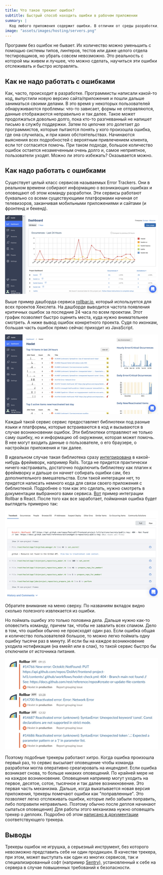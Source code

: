 ```yaml
---
title: Что такое трекинг ошибок?
subtitle: Быстрый способ находить ошибки в рабочем приложении
summary: |
  Код любого приложения содержит ошибки. В отличии от среды разработки, ошибки в реально работающем приложении возникают тогда, когда их не ждешь. В правильно настроенных системах программисты узнают об этих ошибках сразу, как только они произошли, а не когда об этом сказал клиент. Делается это с помощью сервисов трекинга ошибок.
image: "assets/images/hosting/servers.png"
---
```


Программ без ошибок не бывает. Их количество можно уменьшить с помощью системы типов, линтеров, тестов или даже целого отдела тестировщиков, но убрать совсем невозможно. Это реальность с которой мы живем и лучшее, что можно сделать, научиться эти ошибки отслеживать и быстро исправлять.

## Как не надо работать с ошибками

Как, часто, происходит в разработке. Программисты написали какой-то код, выпустили новую версию сайта/приложения и пошли дальше заниматься своими делами. В это время у некоторых пользователей обнаруживаются проблемы: что-то зависает, формы не отправляются, данные отображаются неправильно и так далее. Такое может продолжаться довольно долго, пока кто-то разгневанный не напишет письмо в службу поддержки. Затем по цепочке это долетает до программистов, которые пытаются понять у кого произошла ошибка, где она случилась, и при каких обстоятельствах. Начинаются выяснения всех подробностей с вероятным привлечением клиента, если тот согласится помочь. При таком подходе, большое количество ошибок остается незамеченным очень долго и, самое неприятное, пользователи уходят. Можно ли этого избежать? Оказывается можно.

## Как надо работать с ошибками

Существует целый класс сервисов называемых Error Trackers. Они в реальном времени собирают информацию о возникающих ошибках и оповещают об этом команду разработки. Эти сервисы работают буквально со всеми существующими платформами начиная от телевизоров, заканчивая мобильными приложениями и сайтами (и фронтенд и бекенд).

![Rollbar Dashboard](/assets/images/error-tracking/rollbar-dashboard.jpg)

Выше пример дашборда сервиса [rollbar.io](https://rollbar.io/), который используется для всех проектов Хекслета. На дашборде выводится частота появления критичных ошибок за последние 24 часа по всем проектам. Этот график позволяет быстро оценить места, куда нужно внимательнее смотреть. А ниже вывод ошибок конкретного проекта. Судя по иконкам, большая часть ошибок прямо сейчас приходит из JavaScript.

![Rollbar Project](/assets/images/error-tracking/rollbar-project.jpg)

Каждый такой сервис сервис предоставляет библиотеки под разные языки и платформы, которые встраиваются в код и вызываются в случае возникновении ошибок. Эти библиотеки отправляют не только саму ошибку, но и информацию об окружении, которая может помочь. В нее могут входить данные о пользователе, о его браузере, о настройках приложения и так далее.

В идеальном случае такая библиотека сразу [интегрирована](https://docs.rollbar.com/docs/rails) в какой-нибудь фреймворк, например Rails. Тогда не придется практически ничего настраивать, достаточно подключить библиотеку как плагин к фреймворку и дальше он начнет собирать ошибки сам, без дополнительного вмешательства. Если такой интеграции нет, то придется написать немного кода для связи своего приложения с библиотекой. Подробнее о том как это сделать, нужно смотреть в документации выбранного вами сервиса. [Вот](https://docs.rollbar.com/docs/react) пример интеграции Rollbar в React. После того как все заработает, пойманная ошибка будет выглядеть примерно так:

![Rollbar Error](/assets/images/error-tracking/rollbar-error.jpg)

Обратите внимание на меню сверху. По названиям вкладок видно сколько полезного извлекается из ошибки.

Но поймать ошибку это только половина дела. Дальше нужно как-то оповестить команду, причем так, чтобы не завалить всех спамом. Дело в том, что ошибки обычно не происходят один раз. Если ошибка общая и количество пользователей большое, то можно легко поймать одну ошибку тысячи раз в минуту. И если бы на каждое возникновение уходила нотификация (на емейл или в слак), то такой сервис быстро бы отключили от источника питания.

![Rollbar Error](/assets/images/error-tracking/rollbar-notifications.jpg)

Поэтому подобные трекеры работают хитро. Когда ошибка произошла первый раз, то сервис высылает оповещение чтобы команда разработки могла оперативно среагировать на инцендент. Если ошибка возникает снова, то больше никаких оповещений. По крайней мере не на каждое возникновение. Оповещения например могут уходить на первое, десятое, сотое, тысячное и так далее возникновение. Это первая часть механизма. Дальше, когда выкатывается новая версия приложения, трекеры помечают ошибки как "поправленные". Это позволяет легко отслеживать ошибки, которые либо забыли поправить, либо поправили неправильно. Поэтому обычно после деплоя начинают сыпаться оповещения) Для работы этого механизма нужно оповещать трекер о деплоях. Подробно об этом [написано в документации](https://docs.rollbar.com/docs/deploy-tracking) соответствующего трекера.

## Выводы

Трекеры ошибок не игрушка, а серьезный инструмент, без которого невозможно представить себе ни один продакшен. В качестве трекера, при этом, может выступать как один из многих сервисов, так и специализированный софт (например [Sentry](https://github.com/getsentry/sentry)), установленный к себе на сервера в случае повышенных требований к безопасности.
